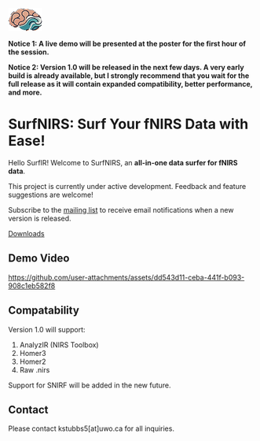 ![](logo.png)

**Notice 1: A live demo will be presented at the poster for the first hour of the session.**

**Notice 2: Version 1.0 will be released in the next few days. A very early build is already available, but I strongly recommend that you wait for the full release as it will contain expanded compatibility, better performance, and more.**

# SurfNIRS: Surf Your fNIRS Data with Ease!
Hello SurfIR! Welcome to SurfNIRS, an **all-in-one data surfer for fNIRS data**.

This project is currently under active development. Feedback and feature suggestions are welcome!

Subscribe to the [mailing list](https://uwo.eu.qualtrics.com/jfe/form/SV_8dgnzv86fjWNSl0) to receive email notifications when a new version is released.

[Downloads](https://github.com/Western-SPRINT/SurfNIRS/releases)

## Demo Video

https://github.com/user-attachments/assets/dd543d11-ceba-441f-b093-908c1eb582f8

## Compatability
Version 1.0 will support:
1. AnalyzIR (NIRS Toolbox)
2. Homer3
3. Homer2
4. Raw .nirs

Support for SNIRF will be added in the new future.

## Contact
Please contact kstubbs5[at]uwo.ca for all inquiries.
